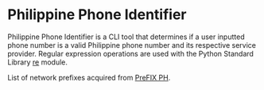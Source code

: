# Philippine Phone Identifier
Philippine Phone Identifier is a CLI tool that determines if a user inputted phone number is a valid Philippine phone number and its respective service provider. Regular expression operations are used with the Python Standard Library [re](https://docs.python.org/3.10/library/re.html) module.

List of network prefixes acquired from [PreFIX PH](https://www.prefix.ph/prefixes/2022-complete-list-of-philippine-mobile-network-prefixes/).